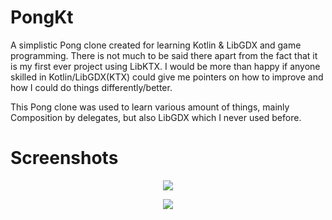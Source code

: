 # PongKt

A simplistic Pong clone created for learning Kotlin & LibGDX and game programming.
There is not much to be said there apart from the fact that it is my first ever project using LibKTX. I would be more than happy if anyone skilled in Kotlin/LibGDX(KTX) could give me pointers on how to improve and how I could do things differently/better.

This Pong clone was used to learn various amount of things, mainly Composition by delegates, but also LibGDX which I never used before.

# Screenshots

<p align="center">
  <img src="https://i.imgur.com/B52EUiq.png" />
</p>

<p align="center">
  <img src="https://i.imgur.com/UBYO1r3.png" />
</p>
